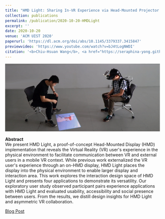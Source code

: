 ```yaml
---
title: "HMD Light: Sharing In-VR Experience via Head-Mounted Projector for Asymmetric Interaction"
collection: publications
permalink: /publication/2020-10-20-HMDLight
excerpt: ''
date: 2020-10-20
venue: 'ACM UIST 2020'
paperurl: 'https://dl.acm.org/doi/abs/10.1145/3379337.3415847'
previewvideo: 'https://www.youtube.com/watch?v=bJ4tLogNWDI'
citation: '<b>Chiu-Hsuan Wang</b>, <a href="https://seraphina-yong.github.io/" style="color:#494e52; text-decoration: none;">Seraphina Yong</a>, Hsin-Yu Chen, Yuan-Syun Ye, and Liwei Chan. 2020. HMD Light: Sharing In-VR Experience via Head-Mounted Projector for Asymmetric Interaction. In Proceedings of the 33rd Annual ACM Symposium on User Interface Software and Technology (UIST ’20). Association for Computing Machinery, New York, NY, USA, 472–486.'
---
```


![teaser](/images/HMDLight.png)

<b>Abstract</b><br>
We present HMD Light, a proof-of-concept Head-Mounted Display (HMD) implementation that reveals the Virtual Reality (VR) user's experience in the physical environment to facilitate communication between VR and external users in a mobile VR context. While previous work externalized the VR user's experience through an on-HMD display, HMD Light places the display into the physical environment to enable larger display and interaction area. This work explores the interaction design space of HMD Light and presents four applications to demonstrate its versatility. Our exploratory user study observed participant pairs experience applications with HMD Light and evaluated usability, accessibility and social presence between users. From the results, we distill design insights for HMD Light and asymmetric VR collaboration.

[Blog Post](https://medium.com/acm-uist/versatile-interaction-between-physical-and-virtual-realities-on-the-go-b9eb016e272d)
